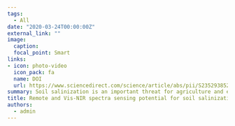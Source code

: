 ```yaml
---
tags:
  - All
date: "2020-03-24T00:00:00Z"
external_link: ""
image:
  caption: 
  focal_point: Smart
links:
- icon: photo-video
  icon_pack: fa
  name: DOI
  url: https://www.sciencedirect.com/science/article/abs/pii/S2352938520302366?via%3Dihub
summary: Soil salinization is an important threat for agriculture and environment in the eastern coast of Urmia hyper saline Lake. Predicting soil salinization requires rapid and low-cost measurement tools of soil salinity. It is hypothesized that remote sensing and visible near-infrared spectroscopy may offer a feasible method for that purpose. 
title: Remote and Vis-NIR spectra sensing potential for soil salinization estimation in the eastern coast of Urmia hyper saline lake, Iran
authors: 
  - admin
---
```

